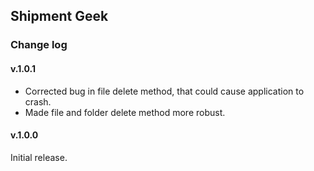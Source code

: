 ﻿## Shipment Geek

### Change log

#### v.1.0.1
* Corrected bug in file delete method, that could cause application to crash.
* Made file and folder delete method more robust.

#### v.1.0.0
Initial release.